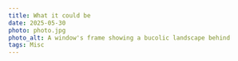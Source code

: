 ```yaml
---
title: What it could be
date: 2025-05-30
photo: photo.jpg
photo_alt: A window's frame showing a bucolic landscape behind
tags: Misc
---
```

